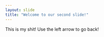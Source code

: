 ```yaml
---
layout: slide
title: "Welcome to our second slide!"
---
```

This is my shit!
Use the left arrow to go back!
